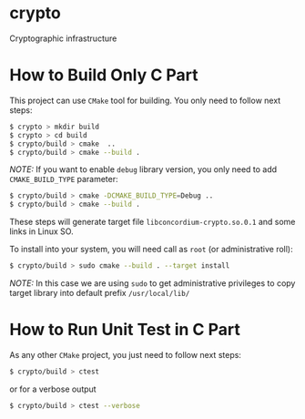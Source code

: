 # crypto

Cryptographic infrastructure 

# How to Build Only C Part

This project can use `CMake` tool for building. You only need to follow next
steps:

```bash
$ crypto > mkdir build
$ crypto > cd build 
$ crypto/build > cmake  ..
$ crypto/build > cmake --build .
```

*NOTE:* If you want to enable `debug` library version, you only need to add
`CMAKE_BUILD_TYPE` parameter:

```bash
$ crypto/build > cmake -DCMAKE_BUILD_TYPE=Debug ..
$ crypto/build > cmake --build .
```

These steps will generate target file `libconcordium-crypto.so.0.1` and some
links in Linux SO.

To install into your system, you will need call as `root` (or administrative
roll):

```bash
$ crypto/build > sudo cmake --build . --target install
```
*NOTE:* In this case we are using `sudo` to get administrative privileges to copy
target library into default prefix `/usr/local/lib/`

# How to Run Unit Test in C Part

As any other `CMake` project, you just need to follow next steps:

```bash
$ crypto/build > ctest 
```

or for a verbose output

```bash
$ crypto/build > ctest --verbose
```

